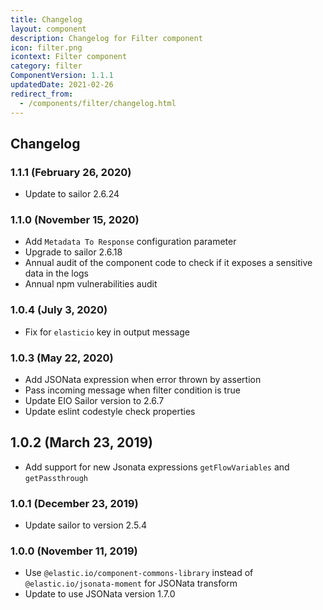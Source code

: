 ```yaml
---
title: Changelog
layout: component
description: Changelog for Filter component
icon: filter.png
icontext: Filter component
category: filter
ComponentVersion: 1.1.1
updatedDate: 2021-02-26
redirect_from:
  - /components/filter/changelog.html
---
```


## Changelog

### 1.1.1 (February 26, 2020)

* Update to sailor 2.6.24

### 1.1.0 (November 15, 2020)

* Add `Metadata To Response` configuration parameter
* Upgrade to sailor 2.6.18
* Annual audit of the component code to check if it exposes a sensitive data in the logs
* Annual npm vulnerabilities audit

### 1.0.4 (July 3, 2020)

* Fix for `elasticio` key in output message

### 1.0.3 (May 22, 2020)

* Add JSONata expression when error thrown by assertion
* Pass incoming message when filter condition is true
* Update EIO Sailor version to 2.6.7
* Update eslint codestyle check properties

## 1.0.2 (March 23, 2019)

* Add support for new Jsonata expressions `getFlowVariables` and `getPassthrough`

### 1.0.1 (December 23, 2019)

* Update sailor to version 2.5.4

### 1.0.0 (November 11, 2019)

* Use `@elastic.io/component-commons-library` instead of `@elastic.io/jsonata-moment` for JSONata transform
* Update to use JSONata version 1.7.0
